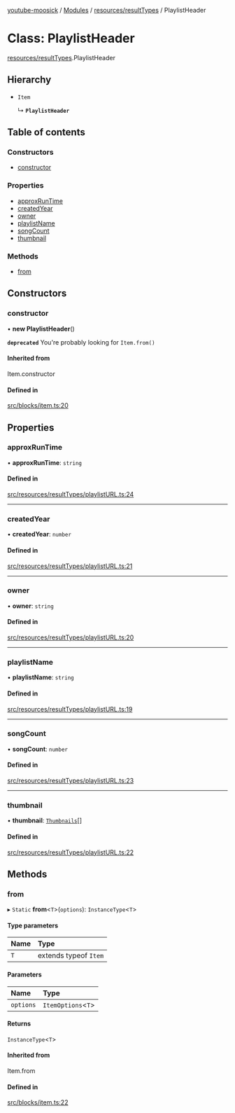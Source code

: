 [youtube-moosick](../README.md) / [Modules](../modules.md) / [resources/resultTypes](../modules/resources_resultTypes.md) / PlaylistHeader

# Class: PlaylistHeader

[resources/resultTypes](../modules/resources_resultTypes.md).PlaylistHeader

## Hierarchy

- `Item`

  ↳ **`PlaylistHeader`**

## Table of contents

### Constructors

- [constructor](resources_resultTypes.PlaylistHeader.md#constructor)

### Properties

- [approxRunTime](resources_resultTypes.PlaylistHeader.md#approxruntime)
- [createdYear](resources_resultTypes.PlaylistHeader.md#createdyear)
- [owner](resources_resultTypes.PlaylistHeader.md#owner)
- [playlistName](resources_resultTypes.PlaylistHeader.md#playlistname)
- [songCount](resources_resultTypes.PlaylistHeader.md#songcount)
- [thumbnail](resources_resultTypes.PlaylistHeader.md#thumbnail)

### Methods

- [from](resources_resultTypes.PlaylistHeader.md#from)

## Constructors

### constructor

• **new PlaylistHeader**()

**`deprecated`** You're probably looking for `Item.from()`

#### Inherited from

Item.constructor

#### Defined in

[src/blocks/item.ts:20](https://github.com/EvasiveXkiller/youtube-moosick/blob/a80887d/src/blocks/item.ts#L20)

## Properties

### approxRunTime

• **approxRunTime**: `string`

#### Defined in

[src/resources/resultTypes/playlistURL.ts:24](https://github.com/EvasiveXkiller/youtube-moosick/blob/a80887d/src/resources/resultTypes/playlistURL.ts#L24)

___

### createdYear

• **createdYear**: `number`

#### Defined in

[src/resources/resultTypes/playlistURL.ts:21](https://github.com/EvasiveXkiller/youtube-moosick/blob/a80887d/src/resources/resultTypes/playlistURL.ts#L21)

___

### owner

• **owner**: `string`

#### Defined in

[src/resources/resultTypes/playlistURL.ts:20](https://github.com/EvasiveXkiller/youtube-moosick/blob/a80887d/src/resources/resultTypes/playlistURL.ts#L20)

___

### playlistName

• **playlistName**: `string`

#### Defined in

[src/resources/resultTypes/playlistURL.ts:19](https://github.com/EvasiveXkiller/youtube-moosick/blob/a80887d/src/resources/resultTypes/playlistURL.ts#L19)

___

### songCount

• **songCount**: `number`

#### Defined in

[src/resources/resultTypes/playlistURL.ts:23](https://github.com/EvasiveXkiller/youtube-moosick/blob/a80887d/src/resources/resultTypes/playlistURL.ts#L23)

___

### thumbnail

• **thumbnail**: [`Thumbnails`](resources_generalTypes.Thumbnails.md)[]

#### Defined in

[src/resources/resultTypes/playlistURL.ts:22](https://github.com/EvasiveXkiller/youtube-moosick/blob/a80887d/src/resources/resultTypes/playlistURL.ts#L22)

## Methods

### from

▸ `Static` **from**<`T`\>(`options`): `InstanceType`<`T`\>

#### Type parameters

| Name | Type |
| :------ | :------ |
| `T` | extends typeof `Item` |

#### Parameters

| Name | Type |
| :------ | :------ |
| `options` | `ItemOptions`<`T`\> |

#### Returns

`InstanceType`<`T`\>

#### Inherited from

Item.from

#### Defined in

[src/blocks/item.ts:22](https://github.com/EvasiveXkiller/youtube-moosick/blob/a80887d/src/blocks/item.ts#L22)
